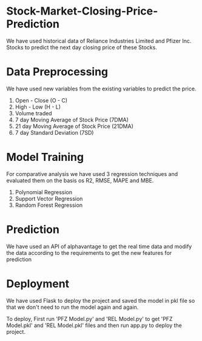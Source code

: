 # Stock-Market-Closing-Price-Prediction

We have used historical data of Reliance Industries Limited and Pfizer Inc. Stocks to predict the next day closing price of these Stocks.

# Data Preprocessing
We have used new variables from the existing variables to predict the price.
1. Open - Close (O - C)
2. High - Low (H - L)
3. Volume traded
4. 7 day Moving Average of Stock Price (7DMA)
5. 21 day Moving Average of Stock Price (21DMA)
6. 7 day Standard Deviation (7SD)

# Model Training
For comparative analysis we have used 3 regression techniques and evaluated them on the basis os R2, RMSE, MAPE and MBE.
1. Polynomial Regression
2. Support Vector Regression
3. Random Forest Regression

# Prediction
We have used an API of alphavantage to get the real time data and modify the data according to the requirements to get the new features for prediction

# Deployment
We have used Flask to deploy the project and saved the model in pkl file so that we don't need to run the model again and again.

To deploy, First run 'PFZ Model.py' and 'REL Model.py' to get 'PFZ Model.pkl' and 'REL Model.pkl' files and then run app.py to deploy the project.
